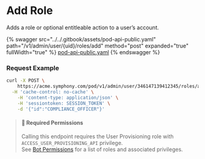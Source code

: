 # Add Role

Adds a role or optional entitleable action to a user’s account.

{% swagger src="../../.gitbook/assets/pod-api-public.yaml" path="/v1/admin/user/{uid}/roles/add" method="post" expanded="true" fullWidth="true" %}
[pod-api-public.yaml](../../.gitbook/assets/pod-api-public.yaml)
{% endswagger %}

### Request Example

```bash
curl -X POST \
	https://acme.symphony.com/pod/v1/admin/user/346147139412345/roles/add \
  -H 'cache-control: no-cache' \
	-H 'content-type: application/json' \
	-H 'sessiontoken: SESSION_TOKEN' \
	-d '{"id":"COMPLIANCE_OFFICER"}'
```

> #### 🚧 Required Permissions
>
> Calling this endpoint requires the User Provisioning role with `ACCESS_USER_PROVISIONING_API` privilege.\
> See [Bot Permissions](https://docs.developers.symphony.com/building-bots-on-symphony/configuration/bot-permissions) for a list of roles and associated privileges.
